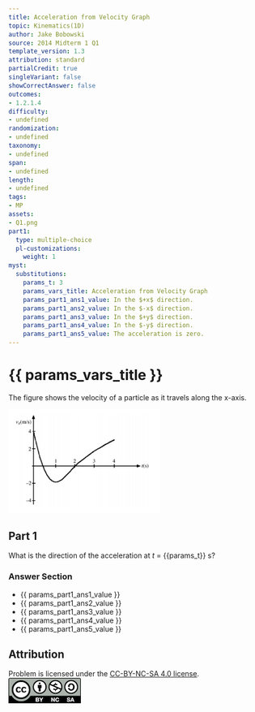 ```yaml
---
title: Acceleration from Velocity Graph
topic: Kinematics(1D)
author: Jake Bobowski
source: 2014 Midterm 1 Q1
template_version: 1.3
attribution: standard
partialCredit: true
singleVariant: false
showCorrectAnswer: false
outcomes:
- 1.2.1.4
difficulty:
- undefined
randomization:
- undefined
taxonomy:
- undefined
span:
- undefined
length:
- undefined
tags:
- MP
assets:
- Q1.png
part1:
  type: multiple-choice
  pl-customizations:
    weight: 1
myst:
  substitutions:
    params_t: 3
    params_vars_title: Acceleration from Velocity Graph
    params_part1_ans1_value: In the $+x$ direction.
    params_part1_ans2_value: In the $-x$ direction.
    params_part1_ans3_value: In the $+y$ direction.
    params_part1_ans4_value: In the $-y$ direction.
    params_part1_ans5_value: The acceleration is zero.
---
```

# {{ params_vars_title }}
The figure shows the velocity of a particle as it travels along the x-axis.

<img src="Q1.png" width=300 alt="Graph of velocity versus time, a parabola-like shape that is concave up. The x-axis represents time and the x-axis represents velocity. It slopes downwards from t=0 to t=1, then slopes upward form t=1 to t=4. The y intercept is 4m/s an the x intercepts are t=0.5 and t=2.">

## Part 1

What is the direction of the acceleration at $t$ = {{params_t}} s?

### Answer Section

- {{ params_part1_ans1_value }}
- {{ params_part1_ans2_value }}
- {{ params_part1_ans3_value }}
- {{ params_part1_ans4_value }}
- {{ params_part1_ans5_value }}

## Attribution

Problem is licensed under the [CC-BY-NC-SA 4.0 license](https://creativecommons.org/licenses/by-nc-sa/4.0/).<br> ![The Creative Commons 4.0 license requiring attribution-BY, non-commercial-NC, and share-alike-SA license.](https://raw.githubusercontent.com/firasm/bits/master/by-nc-sa.png)